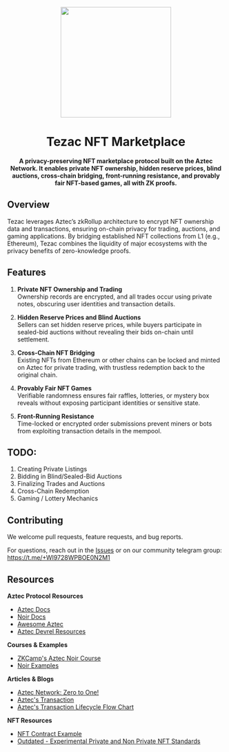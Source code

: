 <p align="center">
  <img src="https://i.ibb.co/bHLm1PR/tezac-logo.webp" height="256">
</p>

<h1 align="center">Tezac NFT Marketplace</h1>

<p align="center">
  <strong>A privacy-preserving NFT marketplace protocol built on the Aztec Network. It enables private NFT ownership, hidden reserve prices, blind auctions, cross-chain bridging, front-running resistance, and provably fair NFT-based games, all with ZK proofs. </strong>
</p>

<!-- markdownlint-restore -->
<!-- prettier-ignore-end -->

## Overview

Tezac leverages Aztec’s zkRollup architecture to encrypt NFT ownership data and transactions, ensuring on-chain privacy for trading, auctions, and gaming applications. By bridging established NFT collections from L1 (e.g., Ethereum), Tezac combines the liquidity of major ecosystems with the privacy benefits of zero-knowledge proofs.

## Features

1. **Private NFT Ownership and Trading**  
   Ownership records are encrypted, and all trades occur using private notes, obscuring user identities and transaction details.

2. **Hidden Reserve Prices and Blind Auctions**  
   Sellers can set hidden reserve prices, while buyers participate in sealed-bid auctions without revealing their bids on-chain until settlement.

3. **Cross-Chain NFT Bridging**  
   Existing NFTs from Ethereum or other chains can be locked and minted on Aztec for private trading, with trustless redemption back to the original chain.

4. **Provably Fair NFT Games**  
   Verifiable randomness ensures fair raffles, lotteries, or mystery box reveals without exposing participant identities or sensitive state.

5. **Front-Running Resistance**  
   Time-locked or encrypted order submissions prevent miners or bots from exploiting transaction details in the mempool.

## TODO:

1. Creating Private Listings
2. Bidding in Blind/Sealed-Bid Auctions
3. Finalizing Trades and Auctions
4. Cross-Chain Redemption
5. Gaming / Lottery Mechanics

## Contributing

We welcome pull requests, feature requests, and bug reports.

For questions, reach out in the [Issues](../../issues) or on our community telegram group: https://t.me/+WI9728WPBOE0N2M1

## Resources

**Aztec Protocol Resources**

-   [Aztec Docs](https://docs.aztec.network/)
-   [Noir Docs](https://noir-lang.org/docs/)
-   [Awesome Aztec](https://github.com/AztecProtocol/awesome-aztec)
-   [Aztec Devrel Resources](https://github.com/AztecProtocol/dev-rel)

**Courses & Examples**

-   [ZKCamp's Aztec Noir Course](https://github.com/ZKCamp/aztec-noir-course)
-   [Noir Examples](https://github.com/noir-lang/noir-examples)

**Articles & Blogs**

-   [Aztec Network: Zero to One!](https://blog.onlydust.com/aztec-network-zero-to-one/)
-   [Aztec's Transaction](https://aztec.network/blog/aztecs-transaction-anatomy)
-   [Aztec's Transaction Lifecycle Flow Chart](https://blog.onlydust.com/content/images/size/w1600/2024/04/sandbox_sending_a_tx.png)

**NFT Resources**

-   [NFT Contract Example](https://docs.aztec.network/tutorials/codealong/contract_tutorials/nft_contract)
-   [Outdated - Experimental Private and Non Private NFT Standards](https://github.com/resurgencelabs/nft_standards)
